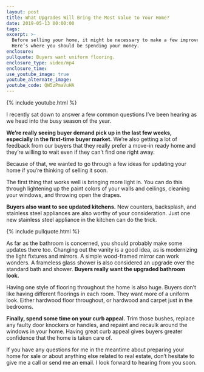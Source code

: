 ```yaml
---
layout: post
title: What Upgrades Will Bring the Most Value to Your Home?
date: 2019-05-13 00:00:00
tags:
excerpt: >-
  Before selling your home, it might be necessary to make a few improvements.
  Here’s where you should be spending your money.
enclosure:
pullquote: Buyers want uniform flooring.
enclosure_type: video/mp4
enclosure_time:
use_youtube_image: true
youtube_alternate_image:
youtube_code: QW5zPmaVuHA
---
```


{% include youtube.html %}

I recently sat down to answer a few common questions I’ve been hearing as we head into the busy season of the year.

**We’re really seeing buyer demand pick up in the last few weeks, especially in the first-time buyer market.** We’re also getting a lot of feedback from our buyers that they really prefer a move-in ready home and they’re willing to wait even if they can’t find one right away.

Because of that, we wanted to go through a few ideas for updating your home if you’re thinking of selling it soon.

The first thing that works well is bringing more light in. You can do this through lightening up the paint colors of your walls and ceilings, cleaning your windows, and throwing open the drapes.

**Buyers also want to see updated kitchens.** New counters, backsplash, and stainless steel appliances are also worthy of your consideration. Just one new stainless steel appliance in the kitchen can do the trick.

{% include pullquote.html %}

As far as the bathroom is concerned, you should probably make some updates there too. Changing out the vanity is a good idea, as is modernizing the light fixtures and mirrors. A simple wood-framed mirror can work wonders. A frameless glass shower is also considered an upgrade over the standard bath and shower. **Buyers really want the upgraded bathroom look.**

Having one style of flooring throughout the home is also huge. Buyers don’t like having different floorings in each room. They want more of a uniform look. Either hardwood floor throughout, or hardwood and carpet just in the bedrooms.

**Finally, spend some time on your curb appeal.** Trim those bushes, replace any faulty door knockers or handles, and repaint and recaulk around the windows in your home. Having great curb appeal gives buyers greater confidence that the home is taken care of.

If you have any questions for me in the meantime about preparing your home for sale or about anything else related to real estate, don’t hesitate to give me a call or send me an email. I look forward to hearing from you soon.